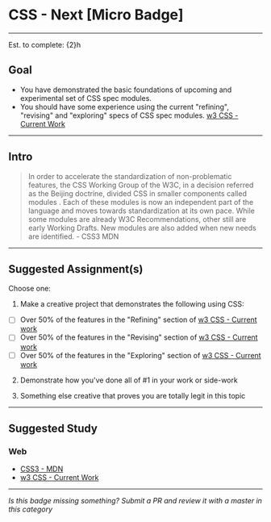 # CSS - Next [Micro Badge]

-----

Est. to complete: {2}h

## Goal
- You have demonstrated the basic foundations of upcoming and experimental set of CSS spec modules.
- You should have some experience using the current "refining", "revising" and "exploring" specs of CSS spec modules. [w3 CSS - Current Work](https://www.w3.org/Style/CSS/current-work)


-----

## Intro

> In order to accelerate the standardization of non-problematic features, the CSS Working Group of the W3C, in a decision referred as the Beijing doctrine, divided CSS in smaller components called modules . Each of these modules is now an independent part of the language and moves towards standardization at its own pace. While some modules are already W3C Recommendations, other still are early Working Drafts. New modules are also added when new needs are identified. - CSS3 MDN


-----


## Suggested Assignment(s)

Choose one:

1) Make a creative project that demonstrates the following using CSS:
- [ ] Over 50% of the features in the "Refining" section of [w3 CSS - Current work](https://www.w3.org/Style/CSS/current-work)
- [ ] Over 50% of the features in the "Revising" section of [w3 CSS - Current work](https://www.w3.org/Style/CSS/current-work)
- [ ] Over 50% of the features in the "Exploring" section of [w3 CSS - Current work](https://www.w3.org/Style/CSS/current-work)

2) Demonstrate how you've done all of #1 in your work or side-work

3) Something else creative that proves you are totally legit in this topic


-----


## Suggested Study

### Web

- [CSS3 - MDN](https://developer.mozilla.org/en-US/docs/Web/CSS/CSS3)
- [w3 CSS - Current Work](https://www.w3.org/Style/CSS/current-work)


-----

  *Is this badge missing something? Submit a PR and review it with a master in this category*
